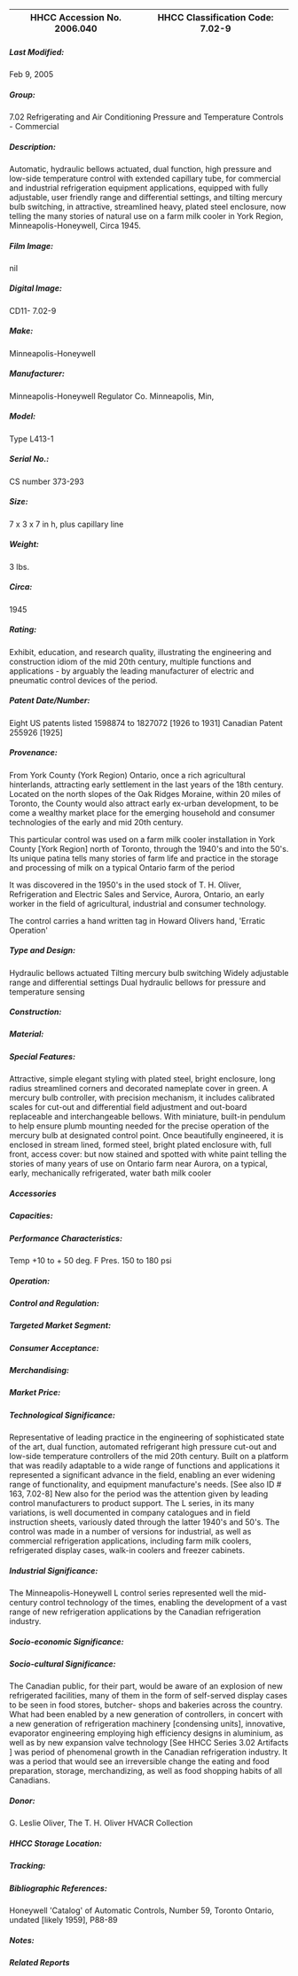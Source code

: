 | **HHCC Accession No. 2006.040** |**HHCC Classification Code:  7.02-9**|
| ----------- | ----------- |

##### Last Modified:
Feb 9, 2005

##### Group:
7.02 Refrigerating and Air Conditioning Pressure and Temperature Controls - Commercial

##### Description:
Automatic, hydraulic bellows actuated, dual function, high pressure and low-side temperature control with extended capillary tube, for commercial and industrial refrigeration equipment applications, equipped with fully adjustable, user friendly range and differential settings, and tilting mercury bulb switching, in attractive, streamlined heavy, plated steel enclosure, now telling the many stories of natural use on a farm milk cooler in York Region, Minneapolis-Honeywell, Circa 1945.

##### Film Image:
nil

##### Digital Image:
CD11- 7.02-9

##### Make:
Minneapolis-Honeywell

##### Manufacturer:
Minneapolis-Honeywell Regulator Co. Minneapolis, Min,

##### Model:
Type L413-1

##### Serial No.:
CS number 373-293

##### Size:
7 x 3 x 7 in h, plus capillary line

##### Weight:
3 lbs.

##### Circa:
1945

##### Rating:
Exhibit, education, and research quality, illustrating the engineering and construction idiom of the mid 20th century, multiple functions and applications - by arguably the leading manufacturer of electric and pneumatic control devices of the period.

##### Patent Date/Number:
Eight US patents listed 1598874 to 1827072 [1926 to 1931]
Canadian Patent 255926 [1925]

##### Provenance:
From York County (York Region) Ontario, once a rich agricultural hinterlands, attracting early settlement in the last years of the 18th century. Located on the north slopes of the Oak Ridges Moraine, within 20 miles of Toronto, the County would also attract early ex-urban development, to be come a wealthy market place for the emerging household and consumer technologies of the early and mid 20th century. 

This particular control was used on a farm milk cooler installation in York County [York Region] north of Toronto, through the 1940's and into the 50's. Its unique patina tells many stories of farm life and practice in the storage and processing of milk on a typical Ontario farm of the period 

It was discovered in the 1950's in the used stock of T. H. Oliver, Refrigeration and Electric Sales and Service, Aurora, Ontario, an early worker in the field of agricultural, industrial and consumer technology. 

The control carries a hand written tag in Howard Olivers hand, 'Erratic Operation'

##### Type and Design:
Hydraulic bellows actuated
Tilting mercury bulb switching 
Widely adjustable range and differential settings
Dual hydraulic bellows for pressure and temperature sensing

##### Construction:


##### Material:


##### Special Features:
Attractive, simple elegant styling with plated steel, bright enclosure, long radius streamlined corners and decorated nameplate cover in green.
A mercury bulb controller, with precision mechanism, it includes calibrated scales for cut-out and differential field adjustment and out-board replaceable and interchangeable bellows. 
With miniature, built-in pendulum to help ensure plumb mounting needed for the precise operation of the mercury bulb at designated control point.
Once beautifully engineered, it is enclosed in stream lined, formed steel, bright plated enclosure with, full front, access cover: but now stained and spotted with white paint telling the stories of many years of use on Ontario farm near Aurora, on a typical, early, mechanically refrigerated, water bath milk cooler

##### Accessories


##### Capacities:


##### Performance Characteristics:
Temp +10 to + 50 deg. F
Pres. 150 to 180 psi

##### Operation:


##### Control and Regulation:


##### Targeted Market Segment:


##### Consumer Acceptance:


##### Merchandising:


##### Market Price:


##### Technological Significance:
Representative of leading practice in the engineering of sophisticated state of the art, dual function, automated refrigerant high pressure cut-out and low-side temperature controllers of the mid 20th century. 
Built on a platform that was readily adaptable to a wide range of functions and applications it represented a significant advance in the field, enabling an ever widening range of functionality, and equipment manufacture's needs. [See also ID # 163, 7.02-8]
New also for the period was the attention given by leading control manufacturers to product support. The L series, in its many variations, is well documented in company catalogues and in field instruction sheets, variously dated through the latter 1940's and 50's.
The control was made in a number of versions for industrial, as well as commercial refrigeration applications, including farm milk coolers, refrigerated display cases, walk-in coolers and freezer cabinets.

##### Industrial Significance:
The Minneapolis-Honeywell L control series represented well the mid-century control technology of the times, enabling the development of a vast range of new refrigeration applications by the Canadian refrigeration industry.

##### Socio-economic Significance:


##### Socio-cultural Significance:
The Canadian public, for their part, would be aware of an explosion of new refrigerated facilities, many of them in the form of self-served display cases to be seen in food stores, butcher- shops and bakeries across the country. 
What had been enabled by a new generation of controllers, in concert with a new generation of refrigeration machinery [condensing units], innovative, evaporator engineering employing high efficiency designs in aluminium, as well as by new expansion valve technology [See HHCC Series 3.02 Artifacts ] was period of phenomenal growth in the Canadian refrigeration industry. 
It was a period that would see an irreversible change the eating and food preparation, storage, merchandizing, as well as food shopping habits of all Canadians.

##### Donor:
G. Leslie Oliver, The T. H. Oliver HVACR Collection

##### HHCC Storage Location:


##### Tracking:


##### Bibliographic References:
Honeywell 'Catalog' of Automatic Controls, Number 59, Toronto Ontario, undated [likely 1959], P88-89

##### Notes:


##### Related Reports

